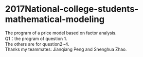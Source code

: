 # 2017National-college-students-mathematical-modeling
The program of a price model based on factor analysis.  
Q1：the program of question 1.  
The others are for question2~4.  
Thanks my teammates: Jianqiang Peng and Shenghua Zhao.
